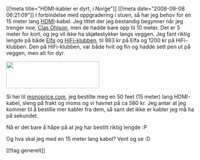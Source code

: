 [[!meta  title="HDMI-kabler er dyrt, i Norge"]]
[[!meta  date="2008-09-08 06:21:09"]]
I forbindelse med oppgradering i stuen, så har jeg behov for en 15 meter lang <a href="http://en.wikipedia.org/wiki/High-Definition_Multimedia_Interface">HDMI</a>-kabel. Jeg tittet der jeg bestandig begynner når jeg trenger noe, <a href="http://www.clasohlson.no/">Clas Ohlson</a>, men de hadde bare opp til 10 meter. Det er 5 meter for kort, og jeg vil ikke ha skjøtestykker langs veggen. Jeg fant riktig lengde på både <a href="https://www1.elfa.se/elfa~no_no/b2b/start.do?browsername=mozilla%2F5.0%2520%2528x11%253B%2520u%253B%2520linux%2520i686%253B%2520en-us%253B%2520rv%253A1.9.0.2pre%2529%2520gecko%2F2008082214%2520ubuntu%2F8.04%2520%2528hardy%2529%2520firefox%2F3.0.2pre&browsermajor=5&browserminor=5">Elfa</a> og <a href="http://www.hifiklubben.no/">HiFi-klubben</a>, til 883 kr på Elfa og 1200 kr på HiFi-klubben. Den på HiFi-klubben, var både hvit og fin og hadde sett pen ut på veggen, men alt for dyr.

<img src="http://pjatt.net/images/2008/09/monoprice.gif" alt="" title="Monoprice" width="249" height="72" class="aligncenter size-full wp-image-643"  />

Si hei til <a href="www.monoprice.com">monoprice.com</a>, jeg bestilte meg en 50 feet (15 meter) lang HDMI-kabel, sleng på frakt og moms og vi havnet på ca 580 kr. Jeg antar at jeg kommer til å bestille mer kabler fra dem, så sant det ikke er kabler jeg må ha på sekundet.

Nå er det bare å håpe på at jeg har bestilt riktig lengde :P

Og hva skal jeg med en 15 meter lang kabel? Vent og se :D

[[!tag  generelt]]